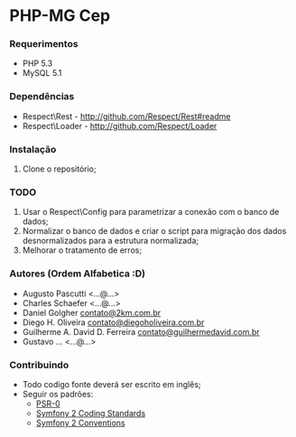# PHP-MG Cep

### Requerimentos
* PHP 5.3
* MySQL 5.1


### Dependências
* Respect\Rest - http://github.com/Respect/Rest#readme
* Respect\Loader - http://github.com/Respect/Loader

### Instalação
1. Clone o repositório;


### TODO
1. Usar o Respect\Config para parametrizar a conexão com o banco de dados;
2. Normalizar o banco de dados e criar o script para migração dos dados desnormalizados para a estrutura normalizada;
3. Melhorar o tratamento de erros;


### Autores (Ordem Alfabetica :D)
* Augusto Pascutti <...@...>
* Charles Schaefer <...@...>
* Daniel Golgher <contato@2km.com.br>
* Diego H. Oliveira <contato@diegoholiveira.com.br>
* Guilherme A. David D. Ferreira <contato@guilhermedavid.com.br>
* Gustavo ... <...@...>


### Contribuindo
* Todo codigo fonte deverá ser escrito em inglês;
* Seguir os padrões:
    * [PSR-0](http://groups.google.com/group/php-standards/web/psr-0-final-proposal)
    * [Symfony 2 Coding Standards](http://symfony.com/doc/current/contributing/code/standards.html)
    * [Symfony 2 Conventions](http://symfony.com/doc/current/contributing/code/conventions.html)
